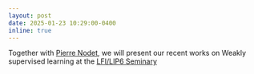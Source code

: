 ```yaml
---
layout: post
date: 2025-01-23 10:29:00-0400
inline: true
---
```


Together with [Pierre Nodet](https://scholar.google.com/citations?user=ido8qGEAAAAJ), we will present our recent works on Weakly supervised learning at the [LFI/LIP6 Seminary](https://lfi.lip6.fr/seminaires/)